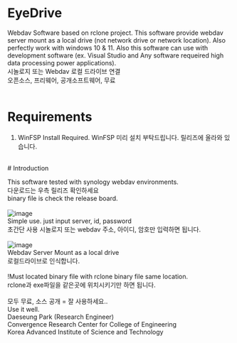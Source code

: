 # EyeDrive
Webdav Software based on rclone project. This software provide webdav server mount as a local drive (not network drive or network location). Also perfectly work with windows 10 &amp; 11. Also this software can use with development software (ex. Visual Studio and Any software requeired high data processing power applications).<br/>
시놀로지 또는 Webdav 로컬 드라이브 연결<br/>
오픈소스, 프리웨어, 공개소프트웨어, 무료<br/>
<br/>
# Requirements
1. WinFSP Install Required.
WinFSP 미리 설치 부탁드립니다. 릴리즈에 올라와 있습니다.
<br/>
# Introduction

This software tested with synology webdav environments.<br/>
다운로드는 우측 릴리즈 확인하세요<br/>
binary file is check the release board.<br/>
<br/>
![image](https://github.com/UniverseMaker/EyeDrive/assets/14816515/a70c7a72-cf11-4980-8772-4629ef6ce5c1)<br/>
Simple use. just input server, id, password<br/>
초간단 사용 시놀로지 또는 webdav 주소, 아이디, 암호만 입력하면 됩니다.<br/>
<br/>
![image](https://github.com/UniverseMaker/EyeDrive/assets/14816515/160cc99b-56dd-42cc-b1fc-7c1aced3eeab)<br/>
Webdav Server Mount as a local drive<br/>
로컬드라이브로 인식합니다.<br/>
<br/>
!Must located binary file with rclone binary file same location.<br/>
rclone과 exe파일을 같은곳에 위치시키기만 하면 됩니다.<br/>
<br/>
모두 무료, 소스 공개 = 잘 사용하세요..<br/>
Use it well.<br/>
Daeseung Park (Research Engineer)<br/>
Convergence Research Center for College of Engineering<br/>
Korea Advanced Institute of Science and Technology<br/>

